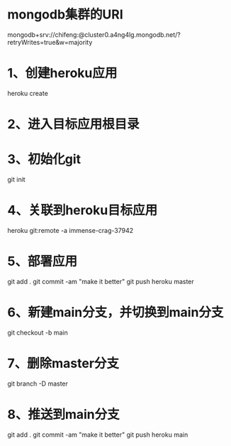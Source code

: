 # mongodb集群的URI
mongodb+srv://chifeng:<password>@cluster0.a4ng4lg.mongodb.net/?retryWrites=true&w=majority

# 1、创建heroku应用
heroku create

# 2、进入目标应用根目录

# 3、初始化git
git init

# 4、关联到heroku目标应用
heroku git:remote -a immense-crag-37942

# 5、部署应用
git add .
git commit -am "make it better"
git push heroku master

# 6、新建main分支，并切换到main分支
git checkout -b main

# 7、删除master分支
git branch -D master

# 8、推送到main分支
git add .
git commit -am "make it better"
git push heroku main
